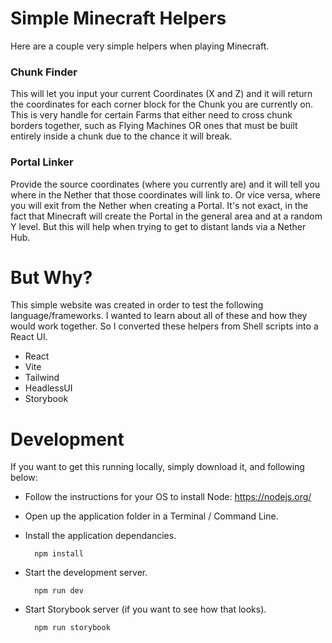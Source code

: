 # Simple Minecraft Helpers

Here are a couple very simple helpers when playing Minecraft.

### Chunk Finder

This will let you input your current Coordinates (X and Z) and it will return
the coordinates for each corner block for the Chunk you are currently on. This
is very handle for certain Farms that either need to cross chunk borders together, 
such as Flying Machines OR ones that must be built entirely inside a chunk due
to the chance it will break.

### Portal Linker

Provide the source coordinates (where you currently are) and it will tell you where in
the Nether that those coordinates will link to. Or vice versa, where you will exit from the
Nether when creating a Portal. It's not exact, in the fact that Minecraft will create the 
Portal in the general area and at a random Y level. But this will help when trying to get
to distant lands via a Nether Hub.


# But Why?

This simple website was created in order to test the following language/frameworks. 
I wanted to learn about all of these and how they would work together. So I converted these
helpers from Shell scripts into a React UI.

* React
* Vite
* Tailwind
* HeadlessUI
* Storybook

# Development

If you want to get this running locally, simply download it, and following below:

* Follow the instructions for your OS to install Node: https://nodejs.org/

* Open up the application folder in a Terminal / Command Line.

* Install the application dependancies.

        npm install

* Start the development server.

        npm run dev

* Start Storybook server (if you want to see how that looks).

        npm run storybook
